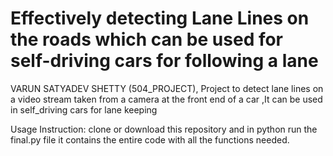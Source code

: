 # Effectively detecting Lane Lines on the roads which can be used for self-driving cars for following a lane
VARUN SATYADEV SHETTY (504_PROJECT),
Project to detect lane lines on a video stream taken from a camera at the front end of a car
,It can be used in self_driving cars for lane keeping


Usage Instruction:
clone or download this repository and in python run the final.py file it contains the entire code with all the functions needed.
